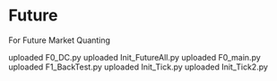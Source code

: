 # Future
For Future Market Quanting

uploaded F0_DC.py
uploaded Init_FutureAll.py
uploaded F0_main.py
uploaded F1_BackTest.py
uploaded Init_Tick.py
uploaded Init_Tick2.py	
